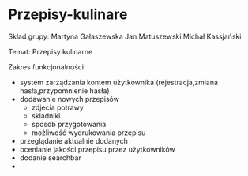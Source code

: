 # Przepisy-kulinare

Skład grupy:
Martyna Gałaszewska
Jan Matuszewski
Michał Kassjański

Temat:
Przepisy kulinarne

Zakres funkcjonalności:
- system zarządzania kontem użytkownika (rejestracja,zmiana hasła,przypomnienie hasła)
- dodawanie nowych przepisów
  - zdjecia potrawy
  - skladniki
  - sposób przygotowania
  - możliwość wydrukowania przepisu
- przeglądanie aktualnie dodanych
- ocenianie jakości przepisu przez użytkowników
- dodanie searchbar
- 
